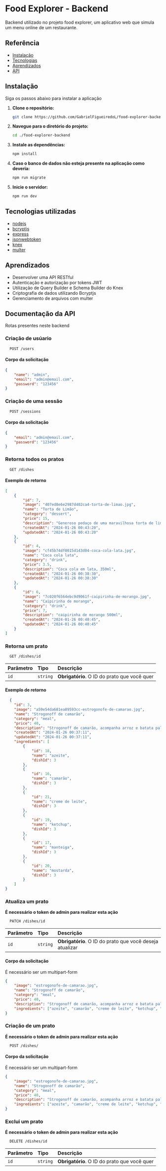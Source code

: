 
# Food Explorer - Backend

Backend utilizado no projeto food explorer, um aplicativo web que simula um menu online de um restaurante.



## Referência

- [Instalação](##-instalação)
- [Tecnologias](##-Tecnologias-utilizadas)
- [Aprendizados](##-Aprendizados)
- [API](##-Documentação-da-API)




## Instalação

Siga os passos abaixo para instalar a aplicação

1. **Clone o repositório:**

    ```bash
    git clone https://github.com/GabrielFigueiredoL/food-explorer-backend
    ```

2. **Navegue para o diretório do projeto:**

    ```bash
    cd ./food-explorer-backend
    ```

3. **Instale as dependências:**

    ```bash
    npm install
    ```

4. **Caso o banco de dados não esteja presente na aplicação como deveria:**

    ```bash
    npm run migrate
    ```

5. **Inicie o servidor:**

    ```bash
    npm run dev
    ```


## Tecnologias utilizadas

- [nodejs](https://nodejs.org/en)
- [bcryptjs](https://www.npmjs.com/package/bcryptjs)
- [express](https://www.npmjs.com/package/express)
- [jsonwebtoken](https://www.npmjs.com/package/jsonwebtoken)
- [knex](https://www.npmjs.com/package/knex)
- [multer](https://www.npmjs.com/package/multer)


## Aprendizados

- Desenvolver uma API RESTful
- Autenticação e autorização por tokens JWT
- Utilização de Query Builder e Schema Builder do Knex
- Criptografia de dados utilizando Bcryptjs
- Gerenciamento de arquivos com multer


## Documentação da API

Rotas presentes neste backend

### Criação de usúario

```http
  POST /users
```

#### Corpo da solicitação

```json
{
	"name": "admin",
	"email": "admin@email.com",
	"password": "123456"
}
```

### Criação de uma sessão

```http
  POST /sessions
```

#### Corpo da solicitação

```json
{
	"email": "admin@email.com",
	"password": "123456"
}
```

### Retorna todos os pratos

```http
  GET /dishes
```

#### Exemplo de retorno

```json
[
	{
		"id": 7,
		"image": "407ed8e6e2987d402ca4-torta-de-limao.jpg",
		"name": "Torta de Limão",
		"category": "dessert",
		"price": 15,
		"description": "Generoso pedaço de uma maravilhosa torta de limão",
		"createdAt": "2024-01-26 00:43:20",
		"updatedAt": "2024-01-26 00:43:20"
	},
	{
		"id": 4,
		"image": "cf45b74df0015d143d04-coca-cola-lata.jpg",
		"name": "Coca cola lata",
		"category": "drink",
		"price": 3.5,
		"description": "Coca cola em lata, 350ml",
		"createdAt": "2024-01-26 00:38:30",
		"updatedAt": "2024-01-26 00:38:30"
	},
	{
		"id": 6,
		"image": "7c020f6564ebc9d9061f-caipirinha-de-morango.jpg",
		"name": "Caipirinha de morango",
		"category": "drink",
		"price": 7,
		"description": "caipirinha de morango 500ml",
		"createdAt": "2024-01-26 00:40:45",
		"updatedAt": "2024-01-26 00:40:45"
	}
]
```

### Retorna um prato

```http
  GET /dishes/id
```

| Parâmetro   | Tipo       | Descrição                                   |
| :---------- | :--------- | :------------------------------------------ |
| `id`      | `string` | **Obrigatório**. O ID do prato que você quer |

#### Exemplo de retorno

```json
  {
	"id": 3,
	"image": "a59e54da681ea89593cc-estrogonofe-de-camarao.jpg",
	"name": "Strogonoff de camarão",
	"category": "meal",
	"price": 40,
	"description": "Strogonoff de camarão, acompanha arroz e batata palha",
	"createdAt": "2024-01-26 00:37:11",
	"updatedAt": "2024-01-26 00:37:11",
	"ingredients": [
		{
			"id": 18,
			"name": "azeite",
			"dishId": 3
		},
		{
			"id": 16,
			"name": "camarão",
			"dishId": 3
		},
		{
			"id": 21,
			"name": "creme de leite",
			"dishId": 3
		},
		{
			"id": 19,
			"name": "ketchup",
			"dishId": 3
		},
		{
			"id": 17,
			"name": "manteiga",
			"dishId": 3
		},
		{
			"id": 20,
			"name": "mostarda",
			"dishId": 3
		}
	]
}
```

### Atualiza um prato

**É necessário o token de admin para realizar esta ação**
```http
  PATCH /dishes/id
```



| Parâmetro   | Tipo       | Descrição                                   |
| :---------- | :--------- | :------------------------------------------ |
| `id`      | `string` | **Obrigatório**. O ID do prato que você deseja atualizar |

#### Corpo da solicitação

É necessário ser um multipart-form

```json
{
    "image": "estrogonofe-de-camarao.jpg",
	"name": "Strogonoff de camarão",
	"category": "meal",
	"price": 40,
	"description": "Strogonoff de camarão, acompanha arroz e batata palha",
    "ingredients": ["azeite", "camarão", "creme de leite", "ketchup", "manteiga","mostarda"]
}
```

### Criação de um prato
**É necessário o token de admin para realizar esta ação**
```http
  POST /dishes/
```

#### Corpo da solicitação

É necessário ser um multipart-form

```json
{
    "image": "estrogonofe-de-camarao.jpg",
	"name": "Strogonoff de camarão",
	"category": "meal",
	"price": 40,
	"description": "Strogonoff de camarão, acompanha arroz e batata palha",
    "ingredients": ["azeite", "camarão", "creme de leite", "ketchup", "manteiga","mostarda"]
}
```

### Exclui um prato
**É necessário o token de admin para realizar esta ação**
```http
  DELETE /dishes/id
```

| Parâmetro   | Tipo       | Descrição                                   |
| :---------- | :--------- | :------------------------------------------ |
| `id`      | `string` | **Obrigatório**. O ID do prato que você quer |




